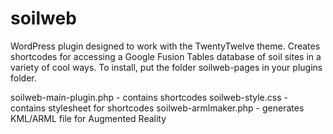 soilweb
=======

WordPress plugin designed to work with the TwentyTwelve theme. Creates shortcodes for accessing a Google Fusion Tables database of soil sites in a variety of cool ways. To install, put the folder soilweb-pages in your plugins folder.

soilweb-main-plugin.php - contains shortcodes
soilweb-style.css - contains stylesheet for shortcodes
soilweb-armlmaker.php - generates KML/ARML file for Augmented Reality
